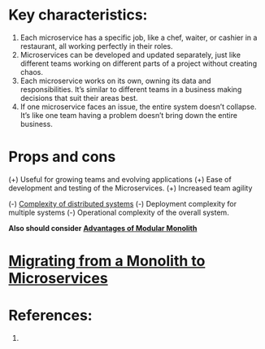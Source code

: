 
# Key characteristics:

1. Each microservice has a specific job, like a chef, waiter, or cashier in a restaurant, all working perfectly in their roles.
2. Microservices can be developed and updated separately, just like different teams working on different parts of a project without creating chaos.
3. Each microservice works on its own, owning its data and responsibilities. It’s similar to different teams in a business making decisions that suit their areas best.
5. If one microservice faces an issue, the entire system doesn’t collapse. It’s like one team having a problem doesn’t bring down the entire business.

# Props and cons

(+) Useful for growing teams and evolving applications
(+) Ease of development and testing of the Microservices.
(+) Increased team agility

(-) [Complexity of distributed systems](../Complexity%20and%20Coupling/Complexity%20of%20distributed%20systems.md)
(-) Deployment complexity for multiple systems
(-) Operational complexity of the overall system.

**Also should consider [Advantages of Modular Monolith](Advantages%20of%20Modular%20Monolith.md)**

# [Migrating from a Monolith to Microservices](Migrating%20from%20a%20Monolith%20to%20Microservices.md)

# References: 
1. 